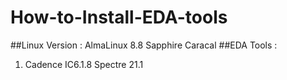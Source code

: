 # How-to-Install-EDA-tools

##Linux Version :
AlmaLinux 8.8  Sapphire Caracal 
##EDA Tools : 
1. Cadence
    IC6.1.8
    Spectre 21.1 
